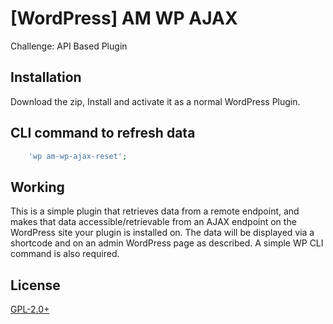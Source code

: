 # [WordPress] AM WP AJAX

Challenge: API Based Plugin

## Installation

Download the zip, Install and activate it as a normal WordPress Plugin.

## CLI command to refresh data

```php
    'wp am-wp-ajax-reset';
```

## Working
This is a simple plugin that retrieves data from a remote endpoint, and makes that data accessible/retrievable from an AJAX endpoint on the WordPress site your plugin is installed on. The data will be displayed via a shortcode and on an admin WordPress page as described. A simple WP CLI command is also required.

## License
[GPL-2.0+](http://www.gnu.org/licenses/gpl-2.0.txt)